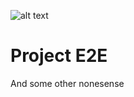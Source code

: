 ![alt text](https://raw.githubusercontent.com/username/projectname/branch/path/to/img.png)
# Project E2E
And some other nonesense
